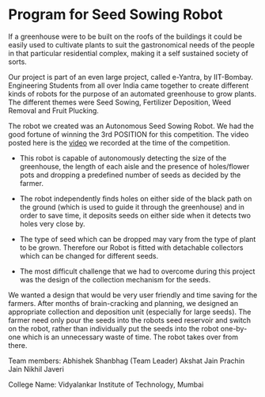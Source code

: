 # Program for Seed Sowing Robot

If a greenhouse were to be built on the roofs of the buildings it could be easily used to cultivate plants to suit the gastronomical needs of the people in that particular residential complex, making it a self sustained society of sorts.

Our project is part of an even large project, called e-Yantra, by IIT-Bombay. Engineering Students from all over India came together to create different kinds of robots for the purpose of an automated greenhouse to grow plants. The different themes were Seed Sowing, Fertilizer Deposition, Weed Removal and Fruit Plucking.

The robot we created was an Autonomous Seed Sowing Robot. We had the good fortune of winning the 3rd POSITION for this competition. 
The video posted here is the [video](https://www.youtube.com/watch?v=5I3N8_3ZETE&feature=youtu.be) we recorded at the time of the competition.

* This robot is capable of autonomously detecting the size of the greenhouse, the length of each aisle and the presence of holes/flower pots and dropping a predefined number of seeds as decided by the farmer.

* The robot independently finds holes on either side of the black path on the ground (which is used to guide it through the greenhouse) and in order to save time, it deposits seeds on either side when it detects two holes very close by.

* The type of seed which can be dropped may vary from the type of plant to be grown. Therefore our Robot is fitted with detachable collectors which can be changed for different seeds. 

* The most difficult challenge that we had to overcome during this project was the design of the collection mechanism for the seeds.

We wanted a design that would be very user friendly and time saving for the farmers. After months of brain-cracking and planning, we designed an appropriate collection and deposition unit (especially for large seeds). The farmer need only pour the seeds into the robots seed reservoir and switch on the robot, rather than individually put the seeds into the robot one-by-one which is an unnecessary waste of time. The robot takes over from there.
		
Team members: Abhishek Shanbhag (Team Leader)
	      Akshat Jain
	      Prachin Jain
	      Nikhil Javeri

College Name: Vidyalankar Institute of Technology, Mumbai
